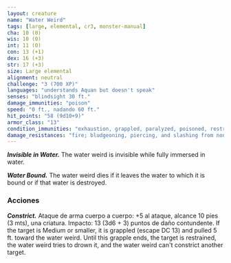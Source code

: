 ```yaml
---
layout: creature
name: "Water Weird"
tags: [large, elemental, cr3, monster-manual]
cha: 10 (0)
wis: 10 (0)
int: 11 (0)
con: 13 (+1)
dex: 16 (+3)
str: 17 (+3)
size: Large elemental
alignment: neutral
challenge: "3 (700 XP)"
languages: "understands Aquan but doesn't speak"
senses: "blindsight 30 ft."
damage_immunities: "poison"
speed: "0 ft., nadando 60 ft."
hit_points: "58 (9d10+9)"
armor_class: "13"
condition_immunities: "exhaustion, grappled, paralyzed, poisoned, restrained, prone, unconscious"
damage_resistances: "fire; bludgeoning, piercing, and slashing from nonmagical weapons"
---
```


***Invisible in Water.*** The water weird is invisible while fully immersed in water.

***Water Bound.*** The water weird dies if it leaves the water to which it is bound or if that water is destroyed.

### Acciones

***Constrict.*** Ataque de arma cuerpo a cuerpo: +5 al ataque, alcance 10 pies (3 mts), una criatura. Impacto: 13 (3d6 + 3) puntos de daño contundente. If the target is Medium or smaller, it is grappled (escape DC 13) and pulled 5 ft. toward the water weird. Until this grapple ends, the target is restrained, the water weird tries to drown it, and the water weird can't constrict another target.